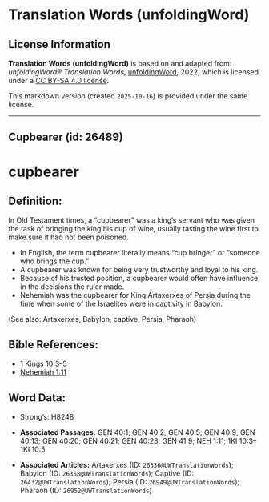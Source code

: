# Translation Words (unfoldingWord)

## License Information

**Translation Words (unfoldingWord)** is based on and adapted from: _unfoldingWord® Translation Words_, [unfoldingWord](https://unfoldingword.org/utw), 2022, which is licensed under a [CC BY-SA 4.0 license](https://creativecommons.org/licenses/by-sa/4.0/legalcode.en).

This markdown version (created `2025-10-16`) is provided under the same license.



--------------------------------

## Cupbearer (id: 26489)

cupbearer
=========

Definition:
-----------

In Old Testament times, a “cupbearer” was a king’s servant who was given the task of bringing the king his cup of wine, usually tasting the wine first to make sure it had not been poisoned.

* In English, the term cupbearer literally means “cup bringer” or “someone who brings the cup.”
* A cupbearer was known for being very trustworthy and loyal to his king.
* Because of his trusted position, a cupbearer would often have influence in the decisions the ruler made.
* Nehemiah was the cupbearer for King Artaxerxes of Persia during the time when some of the Israelites were in captivity in Babylon.

(See also: Artaxerxes, Babylon, captive, Persia, Pharaoh)

Bible References:
-----------------

* [1 Kings 10:3–5](https://ref.ly/1Kgs10:3-1Kgs10:5)
* [Nehemiah 1:11](https://ref.ly/Neh1:11)

Word Data:
----------

* Strong’s: H8248

* **Associated Passages:** GEN 40:1; GEN 40:2; GEN 40:5; GEN 40:9; GEN 40:13; GEN 40:20; GEN 40:21; GEN 40:23; GEN 41:9; NEH 1:11; 1KI 10:3–1KI 10:5
* **Associated Articles:** Artaxerxes (ID: `26336@UWTranslationWords`); Babylon (ID: `26358@UWTranslationWords`); Captive (ID: `26432@UWTranslationWords`); Persia (ID: `26949@UWTranslationWords`); Pharaoh (ID: `26952@UWTranslationWords`)

